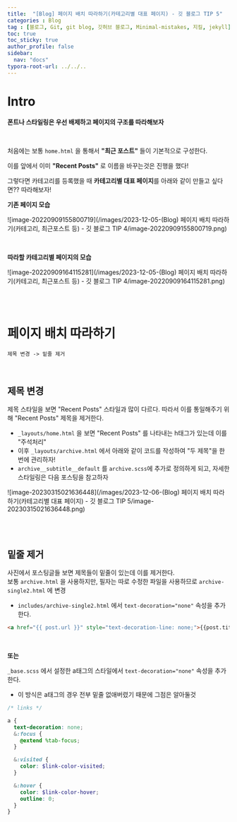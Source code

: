 ```yaml
---
title:  "[Blog] 페이지 배치 따라하기(카테고리별 대표 페이지) - 깃 블로그 TIP 5"
categories : Blog
tag : [블로그, Git, git blog, 깃허브 블로그, Minimal-mistakes, 지킬, jekyll]
toc: true
toc_sticky: true
author_profile: false
sidebar:
  nav: "docs"
typora-root-url: ../../..
---
```




# Intro

**폰트나 스타일링은 우선 배제하고 페이지의 구조를 따라해보자**

<br>

처음에는 보통 `home.html` 을 통해서 **"최근 포스트"** 들이 기본적으로 구성한다.

이를 앞에서 이미 **"Recent Posts"** 로 이름을 바꾸는것은 진행을 했다!

그렇다면 카테고리를 등록했을 때 **카테고리별 대표 페이지**를 아래와 같이 만들고 싶다면?? 따라해보자!

**기존 페이지 모습**

![image-20220909155800719](/images/2023-12-05-(Blog) 페이지 배치 따라하기(카테고리, 최근포스트 등) - 깃 블로그 TIP 4/image-20220909155800719.png) 

<br>

**따라할 카테고리별 페이지의 모습**

![image-20220909164115281](/images/2023-12-05-(Blog) 페이지 배치 따라하기(카테고리, 최근포스트 등) - 깃 블로그 TIP 4/image-20220909164115281.png) 

<br><br>

# 페이지 배치 따라하기

`제목 변경 -> 밑줄 제거`

<br>

## 제목 변경

제목 스타일을 보면 "Recent Posts" 스타일과 많이 다르다. 따라서 이를 통일해주기 위해 "Recent Posts" 제목을 제거한다.

* `_layouts/home.html` 을 보면 "Recent Posts" 를 나타내는 h태그가 있는데 이를 "주석처리"
* 이후 `_layouts/archive.html` 에서 아래와 같이 코드를 작성하여 "두 제목"을 한번에 관리하자!
* `archive__subtitle__default` 를 `archive.scss`에 추가로 정의하게 되고, 자세한 스타일링은 다음 포스팅을 참고하자

![image-20230315021636448](/images/2023-12-06-(Blog) 페이지 배치 따라하기(카테고리별 대표 페이지) - 깃 블로그 TIP 5/image-20230315021636448.png) 

<br><br>

## 밑줄 제거

사진에서 포스팅글들 보면 제목들이 밑줄이 있는데 이를 제거한다.  
보통 `archive.html` 을 사용하지만, 필자는 따로 수정한 파일을 사용하므로 `archive-single2.html` 에 변경

* `includes/archive-single2.html` 에서 `text-decoration="none"` 속성을 추가한다.

```html
<a href="{{ post.url }}" style="text-decoration-line: none;">{{post.title}}</a>
```

<br>

**또는**

`_base.scss` 에서 설정한 a태그의 스타일에서 `text-decoration="none"` 속성을 추가한다.

* 이 방식은 a태그의 경우 전부 밑줄 없애버렸기 때문에 그점은 알아둘것

```scss
/* links */

a {
  text-decoration: none;
  &:focus {
    @extend %tab-focus;
  }

  &:visited {
    color: $link-color-visited;
  }

  &:hover {
    color: $link-color-hover;
    outline: 0;
  }
}
```

